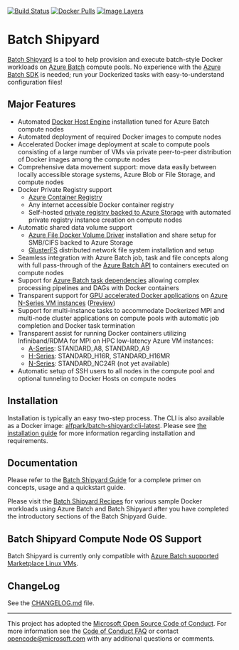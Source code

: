 [![Build Status](https://travis-ci.org/Azure/batch-shipyard.svg?branch=master)](https://travis-ci.org/Azure/batch-shipyard)
[![Docker Pulls](https://img.shields.io/docker/pulls/alfpark/batch-shipyard.svg)](https://hub.docker.com/r/alfpark/batch-shipyard)
[![Image Layers](https://images.microbadger.com/badges/image/alfpark/batch-shipyard:cli-latest.svg)](http://microbadger.com/images/alfpark/batch-shipyard)

# Batch Shipyard
[Batch Shipyard](https://github.com/Azure/batch-shipyard) is a tool to help
provision and execute batch-style Docker workloads on
[Azure Batch](https://azure.microsoft.com/en-us/services/batch/) compute
pools. No experience with the
[Azure Batch SDK](https://github.com/Azure/azure-batch-samples) is needed; run
your Dockerized tasks with easy-to-understand configuration files!

## Major Features
* Automated [Docker Host Engine](https://www.docker.com) installation tuned
for Azure Batch compute nodes
* Automated deployment of required Docker images to compute nodes
* Accelerated Docker image deployment at scale to compute pools consisting of
a large number of VMs via private peer-to-peer distribution of Docker images
among the compute nodes
* Comprehensive data movement support: move data easily between locally
accessible storage systems, Azure Blob or File Storage, and compute nodes
* Docker Private Registry support
  * [Azure Container Registry](https://azure.microsoft.com/en-us/services/container-registry/)
  * Any internet accessible Docker container registry
  * Self-hosted [private registry backed to Azure Storage](https://docs.microsoft.com/en-us/azure/virtual-machines/virtual-machines-linux-docker-registry-in-blob-storage) with automated private registry
    instance creation on compute nodes
* Automatic shared data volume support
  * [Azure File Docker Volume Driver](https://github.com/Azure/azurefile-dockervolumedriver)
    installation and share setup for SMB/CIFS backed to Azure Storage
  * [GlusterFS](https://www.gluster.org/) distributed network file system
    installation and setup
* Seamless integration with Azure Batch job, task and file concepts along with
full pass-through of the
[Azure Batch API](https://azure.microsoft.com/en-us/documentation/articles/batch-api-basics/)
to containers executed on compute nodes
* Support for
[Azure Batch task dependencies](https://azure.microsoft.com/en-us/documentation/articles/batch-task-dependencies/)
allowing complex processing pipelines and DAGs with Docker containers
* Transparent support for
[GPU accelerated Docker applications](https://github.com/NVIDIA/nvidia-docker)
on [Azure N-Series VM instances](https://azure.microsoft.com/en-us/blog/azure-n-series-preview-availability/)
([Preview](http://gpu.azure.com/))
* Support for multi-instance tasks to accommodate Dockerized MPI and multi-node
cluster applications on compute pools with automatic job completion and Docker
task termination
* Transparent assist for running Docker containers utilizing Infiniband/RDMA
for MPI on HPC low-latency Azure VM instances:
  * [A-Series](https://azure.microsoft.com/en-us/documentation/articles/virtual-machines-windows-a8-a9-a10-a11-specs/): STANDARD\_A8, STANDARD\_A9
  * [H-Series](https://azure.microsoft.com/en-us/documentation/articles/virtual-machines-windows-sizes/#h-series): STANDARD\_H16R, STANDARD\_H16MR
  * [N-Series](https://azure.microsoft.com/en-us/documentation/articles/virtual-machines-windows-sizes/#n-series-preview): STANDARD\_NC24R (not yet available)
* Automatic setup of SSH users to all nodes in the compute pool and optional
tunneling to Docker Hosts on compute nodes

## Installation
Installation is typically an easy two-step process. The CLI is also available
as a Docker image:
[alfpark/batch-shipyard:cli-latest](https://hub.docker.com/r/alfpark/batch-shipyard).
Please see [the installation guide](https://github.com/Azure/batch-shipyard/blob/master/docs/01-batch-shipyard-installation.md)
for more information regarding installation and requirements.

## Documentation
Please refer to the
[Batch Shipyard Guide](https://github.com/Azure/batch-shipyard/blob/master/docs)
for a complete primer on concepts, usage and a quickstart guide.

Please visit the
[Batch Shipyard Recipes](https://github.com/Azure/batch-shipyard/blob/master/recipes)
for various sample Docker workloads using Azure Batch and Batch Shipyard
after you have completed the introductory sections of the Batch Shipyard
Guide.

## Batch Shipyard Compute Node OS Support
Batch Shipyard is currently only compatible with
[Azure Batch supported Marketplace Linux VMs](https://azure.microsoft.com/en-us/documentation/articles/batch-linux-nodes/#list-of-virtual-machine-images).

## ChangeLog
See the [CHANGELOG.md](https://github.com/Azure/batch-shipyard/blob/master/CHANGELOG.md)
file.

* * *
This project has adopted the
[Microsoft Open Source Code of Conduct](https://opensource.microsoft.com/codeofconduct/).
For more information see the
[Code of Conduct FAQ](https://opensource.microsoft.com/codeofconduct/faq/) or
contact [opencode@microsoft.com](mailto:opencode@microsoft.com) with any
additional questions or comments.

